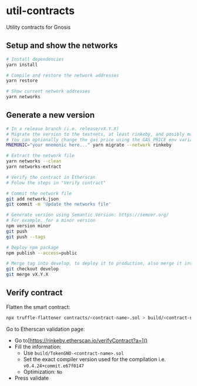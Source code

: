 # util-contracts
Utility contracts for Gnosis

## Setup and show the networks
```bash
# Install dependencies
yarn install

# Compile and restore the network addresses
yarn restore

# Show current network addresses
yarn networks
```

## Generate a new version
```bash
# In a release branch (i.e. release/vX.Y.X)
# Migrate the version to the testnets, at least rinkeby, and posibly mainnet
# You can optionally change the gas price using the GAS_PRICE env variable
MNEMONIC="your mnemonic here..." yarn migrate --network rinkeby

# Extract the network file
yarn networks --clean
yarn networks-extract

# Verify the contract in Etherscan
# Folow the steps in "Verify contract"

# Commit the network file
git add network.json
git commit -m 'Update the networks file'

# Generate version using Semantic Version: https://semver.org/
# For example, for a minor version
npm version minor
git push
git push --tags

# Deploy npm package
npm publish --access=public

# Merge tag into develop, to deploy it to production, also merge it into master
git checkout develop
git merge vX.Y.X
```

## Verify contract
Flatten the smart contract:
```bash
npx truffle-flattener contracts/<contract-name>.sol > build/<contract-name>-EtherScan.sol
```

Go to Etherscan validation page:
* Go to[https://rinkeby.etherscan.io/verifyContract?a=]()
* Fill the information:
  * Use `build/TokenGNO-<contract-name>.sol`
  * Set the exact compiler version used for the compilation i.e. `v0.4.24+commit.e67f0147`
  * Optimization: `No`
* Press validate